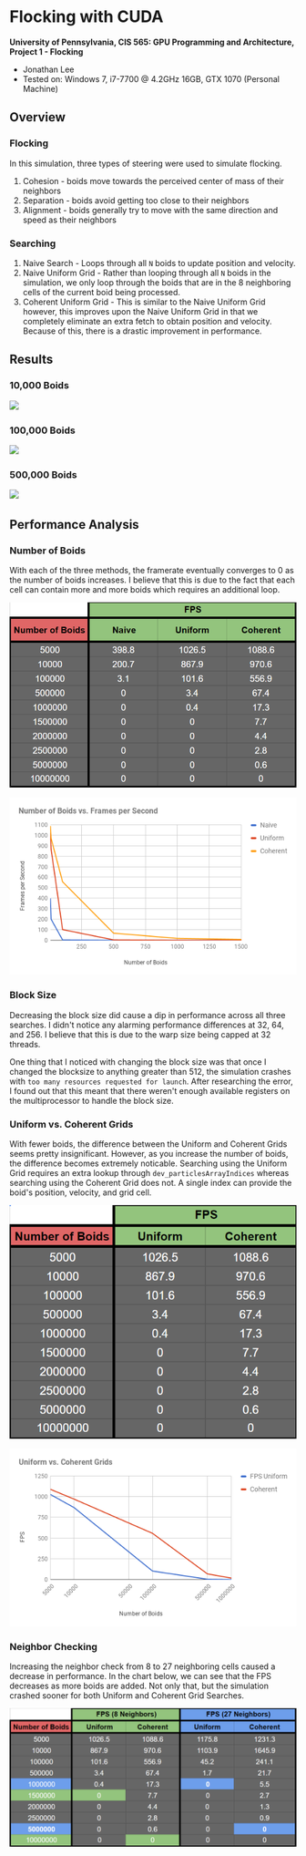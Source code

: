 # Flocking with CUDA

**University of Pennsylvania, CIS 565: GPU Programming and Architecture,
Project 1 - Flocking**

* Jonathan Lee
* Tested on: Windows 7, i7-7700 @ 4.2GHz 16GB, GTX 1070 (Personal Machine)

## Overview

### Flocking 
In this simulation, three types of steering were used to simulate flocking. 
1. Cohesion - boids move towards the perceived center of mass of their neighbors
2. Separation - boids avoid getting too close to their neighbors
3. Alignment - boids generally try to move with the same direction and speed as their neighbors

### Searching
1. Naive Search - Loops through all `N` boids to update position and velocity.
2. Naive Uniform Grid - Rather than looping through all `N` boids in the simulation, we only loop through the boids that are in the 8 neighboring cells of the current boid being processed.
3. Coherent Uniform Grid - This is similar to the Naive Uniform Grid however, this improves upon the Naive Uniform Grid in that we completely eliminate an extra fetch to obtain position and velocity. Because of this, there is a drastic improvement in performance.

## Results
### 10,000 Boids
![](images/flock.gif)

### 100,000 Boids
![](images/100000.gif)

### 500,000 Boids
![](images/500000.gif)

## Performance Analysis
### Number of Boids 

With each of the three methods, the framerate eventually converges to 0 as the number of boids increases. I believe that this is due to the fact that each cell can contain more and more boids which requires an additional loop.

![](images/boidvsfpsdata.png)

![](images/boidvsfps.png) 

### Block Size 
Decreasing the block size did cause a dip in performance across all three searches. I didn't notice any alarming performance differences at 32, 64, and 256. I believe that this is due to the warp size being capped at 32 threads. 

One thing that I noticed with changing the block size was that once I changed the blocksize to anything greater than 512, the simulation crashes with `too many resources requested for launch`. After researching the error, I found out that this meant that there weren't enough available registers on the multiprocessor to handle the block size.  

### Uniform vs. Coherent Grids
With fewer boids, the difference between the Uniform and Coherent Grids seems pretty insignificant. However, as you increase the number of boids, the difference becomes extremely noticable. Searching using the Uniform Grid requires an extra lookup through `dev_particlesArrayIndices` whereas searching using the Coherent Grid does not. A single index can provide the boid's position, velocity, and grid cell. 

![](images/uniformvscoherentdata.png)

![](images/uniformvscoherent.png)    

### Neighbor Checking
Increasing the neighbor check from 8 to 27 neighboring cells caused a decrease in performance. In the chart below, we can see that the FPS decreases as more boids are added. Not only that, but the simulation crashed sooner for both Uniform and Coherent Grid Searches.

![](images/neighbors.PNG)


